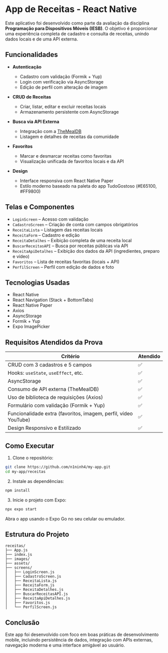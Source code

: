 # App de Receitas - React Native

Este aplicativo foi desenvolvido como parte da avaliação da disciplina **Programação para Dispositivos Móveis (IESB)**. O objetivo é proporcionar uma experiência completa de cadastro e consulta de receitas, unindo dados locais e de uma API externa.

##  Funcionalidades

- **Autenticação**
  - Cadastro com validação (Formik + Yup)
  - Login com verificação via AsyncStorage
  - Edição de perfil com alteração de imagem

- **CRUD de Receitas**
  - Criar, listar, editar e excluir receitas locais
  - Armazenamento persistente com AsyncStorage

- **Busca via API Externa**
  - Integração com a [TheMealDB](https://www.themealdb.com/)
  - Listagem e detalhes de receitas da comunidade

- **Favoritos**
  - Marcar e desmarcar receitas como favoritas
  - Visualização unificada de favoritos locais e da API

- **Design**
  - Interface responsiva com React Native Paper
  - Estilo moderno baseado na paleta do app TudoGostoso (#E65100, #FF9800)

##  Telas e Componentes

- `LoginScreen` – Acesso com validação
- `CadastroScreen` – Criação de conta com campos obrigatórios
- `ReceitaLista` – Listagem das receitas locais
- `ReceitaForm` – Cadastro e edição
- `ReceitaDetalhes` – Exibição completa de uma receita local
- `BuscarReceitasAPI` – Busca por receitas públicas via API
- `ReceitaApiDetalhes` – Exibição dos dados da API (ingredientes, preparo e vídeo)
- `Favoritos` – Lista de receitas favoritas (locais + API)
- `PerfilScreen` – Perfil com edição de dados e foto

##  Tecnologias Usadas

- React Native
- React Navigation (Stack + BottomTabs)
- React Native Paper
- Axios
- AsyncStorage
- Formik + Yup
- Expo ImagePicker

##  Requisitos Atendidos da Prova

| Critério                                                        | Atendido |
|------------------------------------------------------------------|----------|
| CRUD com 3 cadastros e 5 campos                                 | ✅       |
| Hooks: `useState`, `useEffect`, etc.                            | ✅       |
| AsyncStorage                                                    | ✅       |
| Consumo de API externa (TheMealDB)                              | ✅       |
| Uso de biblioteca de requisições (Axios)                        | ✅       |
| Formulário com validação (Formik + Yup)                         | ✅       |
| Funcionalidade extra (favoritos, imagem, perfil, vídeo YouTube) | ✅       |
| Design Responsivo e Estilizado                                  | ✅       |

##  Como Executar

1. Clone o repositório:
```bash
git clone https://github.com/n1ninh4/my-app.git
cd my-app/receitas
```

2. Instale as dependências:
```bash
npm install
```

3. Inicie o projeto com Expo:
```bash
npx expo start
```

Abra o app usando o Expo Go no seu celular ou emulador.

## Estrutura do Projeto

```
receitas/
├── App.js
├── index.js
├── images/
├── assets/
├── screens/
│   ├── LoginScreen.js
│   ├── CadastroScreen.js
│   ├── ReceitaLista.js
│   ├── ReceitaForm.js
│   ├── ReceitaDetalhes.js
│   ├── BuscarReceitasAPI.js
│   ├── ReceitaApiDetalhes.js
│   ├── Favoritos.js
│   └── PerfilScreen.js
```

## Conclusão

Este app foi desenvolvido com foco em boas práticas de desenvolvimento mobile, incluindo persistência de dados, integração com APIs externas, navegação moderna e uma interface amigável ao usuário.